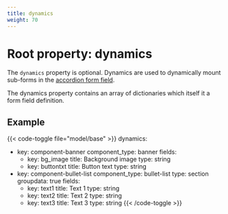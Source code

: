 ```yaml
---
title: dynamics
weight: 70
---
```


# Root property: dynamics

The ```dynamics``` property is optional. Dynamics are used to dynamically mount
sub-forms in the [accordion form field](/docs/02-reference/03-content-model/03-form-fields/container-field-types/accordion/).

The dynamics property contains an array of dictionaries which itself it a form field definition.

## Example

{{< code-toggle file="model/base" >}}
dynamics:
  - key: component-banner
    component_type: banner
    fields:
      - key: bg_image
        title: Background image
        type: string
      - key: buttontxt
        title: Button text
        type: string
  - key: component-bullet-list
    component_type: bullet-list
    type: section
    groupdata: true
    fields:
      - key: text1
        title: Text 1
        type: string
      - key: text2
        title: Text 2
        type: string
      - key: text3
        title: Text 3
        type: string
{{< /code-toggle >}}

